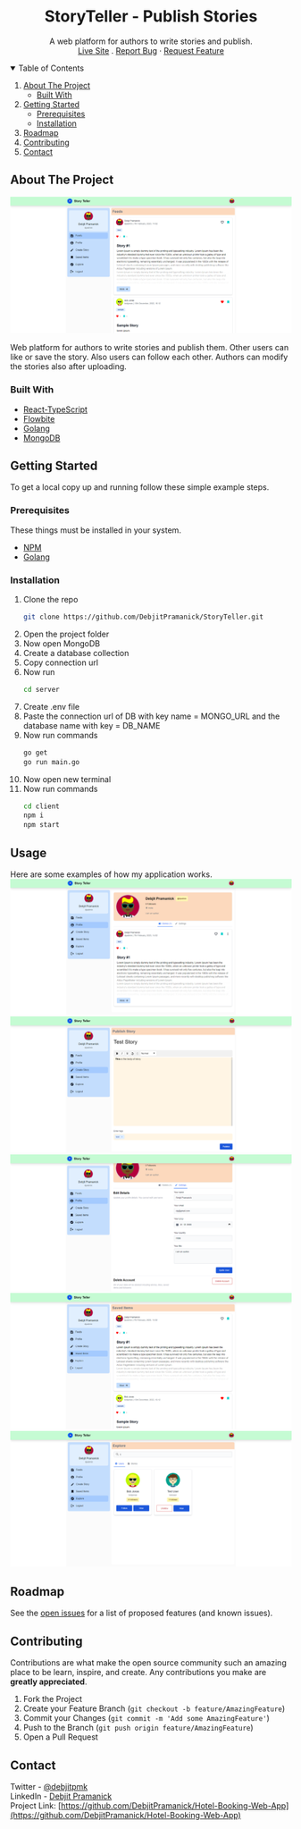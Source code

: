 <h1 align="center">StoryTeller - Publish Stories</h1>
  <p align="center">
    A web platform for authors to write  stories and publish. <br />
    <a href="https://hotel-booking-app-2022.netlify.app/">Live Site</a>
    .
    <a href="https://github.com/DebjitPramanick/Hotel-Booking-Web-App/issues">Report Bug</a>
    ·
    <a href="https://github.com/DebjitPramanick/Hotel-Booking-Web-App/issues">Request Feature</a>
  </p>
</p>


<!-- TABLE OF CONTENTS -->
<details open="open">
  <summary>Table of Contents</summary>
  <ol>
    <li>
      <a href="#about-the-project">About The Project</a>
      <ul>
        <li><a href="#built-with">Built With</a></li>
      </ul>
    </li>
    <li>
      <a href="#getting-started">Getting Started</a>
      <ul>
        <li><a href="#prerequisites">Prerequisites</a></li>
        <li><a href="#installation">Installation</a></li>
      </ul>
    </li>
    <li><a href="#roadmap">Roadmap</a></li>
    <li><a href="#contributing">Contributing</a></li>
    <li><a href="#contact">Contact</a></li>  </ol>
</details>



<!-- ABOUT THE PROJECT -->
## About The Project

<img src="./demo/demo1.png" alt=""/>
<br>

Web platform for authors to write stories and publish them. Other users can like or save the story. Also users can follow each other.
Authors can modify the stories also after uploading.

### Built With
* [React-TypeScript](https://reactjs.org/)
* [Flowbite](https://flowbite.com/)
* [Golang](https://go.dev/)
* [MongoDB](https://www.mongodb.com/)


<!-- GETTING STARTED -->
## Getting Started

To get a local copy up and running follow these simple example steps.

### Prerequisites

These things must be installed in your system.
* [NPM](https://nodejs.org/en/)
* [Golang](https://go.dev/)

### Installation

1. Clone the repo
   ```sh
   git clone https://github.com/DebjitPramanick/StoryTeller.git
   ```
2. Open the project folder
4. Now open MongoDB
5. Create a database collection
6. Copy connection url
7. Now run
   ```sh
   cd server
   ```
8. Create .env file
9. Paste the connection url of DB with key name = MONGO_URL and the database name with key = DB_NAME
10. Now run commands
    ```sh
    go get
    go run main.go
    ```
11. Now open new terminal
12. Now run commands
    ```sh
    cd client
    npm i
    npm start
    ```
   
<!-- USAGE EXAMPLES -->
## Usage

Here are some examples of how my application works.
<br>
<img src="./demo/demo2.png" alt=""/>
<br>
<img src="./demo/demo3.png" alt=""/>
<br>
<img src="./demo/demo4.png" alt=""/>
<br>
<img src="./demo/demo5.png" alt=""/>
<br>
<img src="./demo/demo6.png" alt=""/>
<br>

<!-- ROADMAP -->
## Roadmap

See the [open issues](https://github.com/DebjitPramanick/StoryTeller/issues) for a list of proposed features (and known issues).



<!-- CONTRIBUTING -->
## Contributing

Contributions are what make the open source community such an amazing place to be learn, inspire, and create. Any contributions you make are **greatly appreciated**.

1. Fork the Project
2. Create your Feature Branch (`git checkout -b feature/AmazingFeature`)
3. Commit your Changes (`git commit -m 'Add some AmazingFeature'`)
4. Push to the Branch (`git push origin feature/AmazingFeature`)
5. Open a Pull Request


<!-- CONTACT -->
## Contact

Twitter - [@debjitpmk](https://twitter.com/debjitpmk)<br/> 
LinkedIn - [Debjit Pramanick](https://www.linkedin.com/in/debjit-pramanick-7a6a971b1/)<br/> 
Project Link: [https://github.com/DebjitPramanick/Hotel-Booking-Web-App](https://github.com/DebjitPramanick/Hotel-Booking-Web-App)